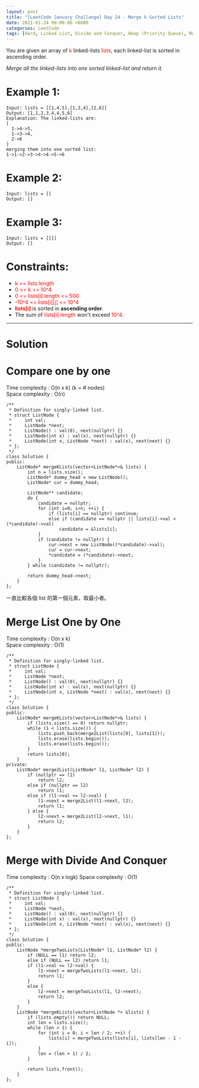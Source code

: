 ```yaml
---
layout: post
title: "[LeetCode January Challange] Day 24 - Merge k Sorted Lists"
date: 2021-01-24 00:00:00 +0800
categories: LeetCode
tags: [Hard, Linked List, Divide and Conquer, Heap (Priority Queue), Merge Sort, Amazon, Facebook, Bloomberg, Databricks, Microsoft, Oracle, Apple, ByteDance, Google, Uber, Adobe, Twitter, Wish, Palantir Technologies, Tesla, C++]
---
```

You are given an array of <font color="red">k</font> linked-lists <font color="red">lists</font>, each linked-list is sorted in ascending order.

*Merge all the linked-lists into one sorted linked-list and return it.*

# Example 1:

	Input: lists = [[1,4,5],[1,3,4],[2,6]]
	Output: [1,1,2,3,4,4,5,6]
	Explanation: The linked-lists are:
	[
	  1->4->5,
	  1->3->4,
	  2->6
	]
	merging them into one sorted list:
	1->1->2->3->4->4->5->6

# Example 2:

	Input: lists = []
	Output: []

# Example 3:

	Input: lists = [[]]
	Output: []

# Constraints:

- <font color="red">k == lists.length</font>
- <font color="red">0 <= k <= 10^4</font>
- <font color="red">0 <= lists[i].length <= 500</font>
- <font color="red">-10^4 <= lists[i][j] <= 10^4</font>
- **<font color="red">lists[i]</font>** is sorted in **ascending order**.
- The sum of <font color="red">lists[i].length</font> won't exceed <font color="red">10^4</font>.

______________________  

# Solution  

# Compare one by one

Time complexity : O(n x k) (k = # nodes)  
Space complexity : O(n)  

	/**
	 * Definition for singly-linked list.
	 * struct ListNode {
	 *     int val;
	 *     ListNode *next;
	 *     ListNode() : val(0), next(nullptr) {}
	 *     ListNode(int x) : val(x), next(nullptr) {}
	 *     ListNode(int x, ListNode *next) : val(x), next(next) {}
	 * };
	 */
	class Solution {
	public:
	    ListNode* mergeKLists(vector<ListNode*>& lists) {
	        int n = lists.size();
	        ListNode* dummy_head = new ListNode();
	        ListNode* cur = dummy_head;
	        
	        ListNode** candidate;
	        do {
	            candidate = nullptr;
	            for (int i=0; i<n; ++i) {
	                if (lists[i] == nullptr) continue;
	                else if (candidate == nullptr || lists[i]->val < (*candidate)->val)
	                    candidate = &lists[i];
	            }
	            if (candidate != nullptr) {
	                cur->next = new ListNode((*candidate)->val);
	                cur = cur->next;
	                *candidate = (*candidate)->next;
	            }
	        } while (candidate != nullptr);
	        
	        return dummy_head->next;
	    }
	};


一直比較各個 list 的第一個元素，取最小者。


# Merge List One by One

Time complexity : O(n x k)  
Space complexity : O(1)  

	/**
	 * Definition for singly-linked list.
	 * struct ListNode {
	 *     int val;
	 *     ListNode *next;
	 *     ListNode() : val(0), next(nullptr) {}
	 *     ListNode(int x) : val(x), next(nullptr) {}
	 *     ListNode(int x, ListNode *next) : val(x), next(next) {}
	 * };
	 */
	class Solution {
	public:
	    ListNode* mergeKLists(vector<ListNode*>& lists) {
	        if (lists.size() == 0) return nullptr;
	        while (1 < lists.size()) {
	            lists.push_back(merge2List(lists[0], lists[1]));
	            lists.erase(lists.begin());
	            lists.erase(lists.begin());
	        }
	        return lists[0];
	    }
	private:
	    ListNode* merge2List(ListNode* l1, ListNode* l2) {
	        if (nullptr == l1)
	            return l2;
	        else if (nullptr == l2)
	            return l1;
	        else if (l1->val <= l2->val) {
	            l1->next = merge2List(l1->next, l2);
	            return l1;
	        } else {
	            l2->next = merge2List(l2->next, l1);
	            return l2;
	        }
	    }
	};

# Merge with Divide And Conquer

Time complexity : O(n x logk)
Space complexity : O(1)  

	/**
	 * Definition for singly-linked list.
	 * struct ListNode {
	 *     int val;
	 *     ListNode *next;
	 *     ListNode() : val(0), next(nullptr) {}
	 *     ListNode(int x) : val(x), next(nullptr) {}
	 *     ListNode(int x, ListNode *next) : val(x), next(next) {}
	 * };
	 */
	class Solution {
	public:
	    ListNode *mergeTwoLists(ListNode* l1, ListNode* l2) {
	        if (NULL == l1) return l2;
	        else if (NULL == l2) return l1;
	        if (l1->val <= l2->val) {
	            l1->next = mergeTwoLists(l1->next, l2);
	            return l1;
	        }
	        else {
	            l2->next = mergeTwoLists(l1, l2->next);
	            return l2;
	        }
	    }
	    ListNode *mergeKLists(vector<ListNode *> &lists) {
	        if (lists.empty()) return NULL;
	        int len = lists.size();
	        while (len > 1) {
	            for (int i = 0; i < len / 2; ++i) {
	                lists[i] = mergeTwoLists(lists[i], lists[len - 1 - i]);
	            }
	            len = (len + 1) / 2;
	        }
	        
	        return lists.front();
	    }
	};